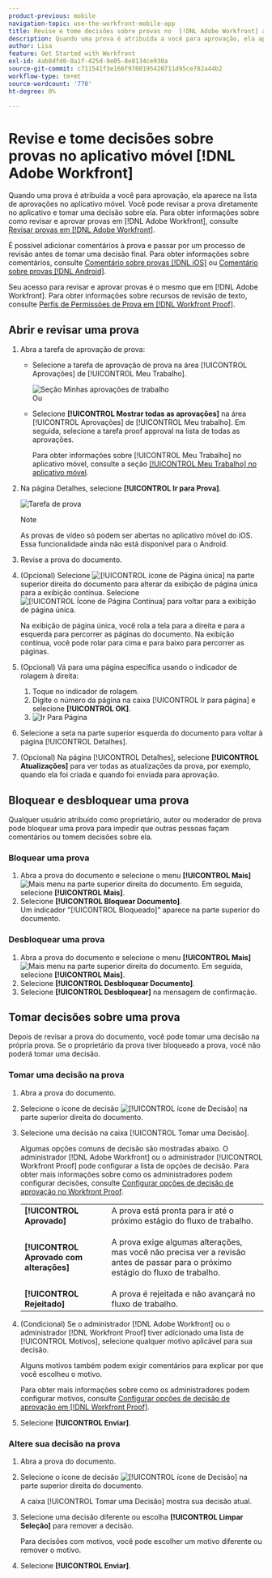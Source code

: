 ```yaml
---
product-previous: mobile
navigation-topic: use-the-workfront-mobile-app
title: Revise e tome decisões sobre provas no  [!DNL Adobe Workfront] aplicativo móvel
description: Quando uma prova é atribuída a você para aprovação, ela aparece na lista de aprovações no aplicativo móvel. Você pode revisar a prova diretamente no aplicativo e tomar uma decisão sobre ela.
author: Lisa
feature: Get Started with Workfront
exl-id: 4ab8dfd0-0a1f-425d-9e05-8e8134ce930a
source-git-commit: c711541f3e166f9700195420711d95ce782a44b2
workflow-type: tm+mt
source-wordcount: '770'
ht-degree: 0%

---
```


# Revise e tome decisões sobre provas no aplicativo móvel [!DNL Adobe Workfront]

Quando uma prova é atribuída a você para aprovação, ela aparece na lista de aprovações no aplicativo móvel. Você pode revisar a prova diretamente no aplicativo e tomar uma decisão sobre ela. Para obter informações sobre como revisar e aprovar provas em [!DNL Adobe Workfront], consulte [Revisar provas em [!DNL Adobe Workfront]](../../../review-and-approve-work/proofing/reviewing-proofs-within-workfront/review-proofs-in-wf.md).

É possível adicionar comentários à prova e passar por um processo de revisão antes de tomar uma decisão final. Para obter informações sobre comentários, consulte [Comentário sobre provas [!DNL iOS]](../../../workfront-basics/mobile-apps/using-the-workfront-mobile-app/comment-on-proofs-ios.md) ou [Comentário sobre provas [!DNL Android]](../../../workfront-basics/mobile-apps/using-the-workfront-mobile-app/comment-on-proofs-android.md).

Seu acesso para revisar e aprovar provas é o mesmo que em [!DNL Adobe Workfront]. Para obter informações sobre recursos de revisão de texto, consulte [Perfis de Permissões de Prova em [!DNL Workfront Proof]](../../../workfront-proof/wp-acct-admin/account-settings/proof-perm-profiles-in-wp.md).

## Abrir e revisar uma prova

1. Abra a tarefa de aprovação de prova:

   * Selecione a tarefa de aprovação de prova na área [!UICONTROL Aprovações] de [!UICONTROL Meu Trabalho].

     ![Seção Minhas aprovações de trabalho](assets/mobile-mywork-approvals-338x482.png)\
      Ou

   * Selecione **[!UICONTROL Mostrar todas as aprovações]** na área [!UICONTROL Aprovações] de [!UICONTROL Meu trabalho]. Em seguida, selecione a tarefa proof approval na lista de todas as aprovações.

     Para obter informações sobre [!UICONTROL Meu Trabalho] no aplicativo móvel, consulte a seção [[!UICONTROL Meu Trabalho] no aplicativo móvel](../../../workfront-basics/mobile-apps/using-the-workfront-mobile-app/my-work-section-mobile.md).

1. Na página Detalhes, selecione **[!UICONTROL Ir para Prova]**.

   ![Tarefa de prova](assets/mobile-prooftask1-338x516.png)

   >[!NOTE]
   >
   >As provas de vídeo só podem ser abertas no aplicativo móvel do iOS. Essa funcionalidade ainda não está disponível para o Android.

1. Revise a prova do documento.
1. (Opcional) Selecione ![[!UICONTROL ícone de Página única]](assets/mobile-proofpagingicon1-25x36.png) na parte superior direita do documento para alterar da exibição de página única para a exibição contínua. Selecione ![[!UICONTROL Ícone de Página Contínua]](assets/mobile-proofpagingicon2-25x25.png) para voltar para a exibição de página única.

   Na exibição de página única, você rola a tela para a direita e para a esquerda para percorrer as páginas do documento. Na exibição contínua, você pode rolar para cima e para baixo para percorrer as páginas.

1. (Opcional) Vá para uma página específica usando o indicador de rolagem à direita:

   1. Toque no indicador de rolagem.
   1. Digite o número da página na caixa [!UICONTROL Ir para página] e selecione **[!UICONTROL OK]**.
   1. ![Ir Para Página](assets/mobile-gotopage-350x224.png)

1. Selecione a seta na parte superior esquerda do documento para voltar à página [!UICONTROL Detalhes].
1. (Opcional) Na página [!UICONTROL Detalhes], selecione **[!UICONTROL Atualizações]** para ver todas as atualizações da prova, por exemplo, quando ela foi criada e quando foi enviada para aprovação.

## Bloquear e desbloquear uma prova

Qualquer usuário atribuído como proprietário, autor ou moderador de prova pode bloquear uma prova para impedir que outras pessoas façam comentários ou tomem decisões sobre ela.

### Bloquear uma prova

1. Abra a prova do documento e selecione o menu **[!UICONTROL Mais]** ![Mais menu](assets/mobile-verticalmoremenu-20x33.png) na parte superior direita do documento. Em seguida, selecione **[!UICONTROL Mais]**.
1. Selecione **[!UICONTROL Bloquear Documento]**.\
   Um indicador &quot;[!UICONTROL Bloqueado]&quot; aparece na parte superior do documento.

### Desbloquear uma prova

1. Abra a prova do documento e selecione o menu **[!UICONTROL Mais]** ![Mais menu](assets/mobile-verticalmoremenu-20x33.png) na parte superior direita do documento. Em seguida, selecione **[!UICONTROL Mais]**.
1. Selecione **[!UICONTROL Desbloquear Documento]**.
1. Selecione **[!UICONTROL Desbloquear]** na mensagem de confirmação.

## Tomar decisões sobre uma prova

Depois de revisar a prova do documento, você pode tomar uma decisão na própria prova. Se o proprietário da prova tiver bloqueado a prova, você não poderá tomar uma decisão.

### Tomar uma decisão na prova

1. Abra a prova do documento.
1. Selecione o ícone de decisão ![[!UICONTROL ícone de Decisão]](assets/mobile-proofcheckmarkdecisionicon-30x30.png) na parte superior direita do documento.
1. Selecione uma decisão na caixa [!UICONTROL Tomar uma Decisão].

   Algumas opções comuns de decisão são mostradas abaixo. O administrador [!DNL Adobe Workfront] ou o administrador [!UICONTROL Workfront Proof] pode configurar a lista de opções de decisão. Para obter mais informações sobre como os administradores podem configurar decisões, consulte [Configurar opções de decisão de aprovação no Workfront Proof](../../../workfront-proof/wp-acct-admin/account-settings/configure-approval-decision-in-wp.md).

   <table style="table-layout:auto"> 
    <col> 
    <col> 
    <tbody> 
     <tr> 
      <td role="rowheader"><strong>[!UICONTROL Aprovado]</strong></td> 
      <td>A prova está pronta para ir até o próximo estágio do fluxo de trabalho.</td> 
     </tr> 
     <tr> 
      <td role="rowheader"><strong>[!UICONTROL Aprovado com alterações]</strong></td> 
      <td> <p>A prova exige algumas alterações, mas você não precisa ver a revisão antes de passar para o próximo estágio do fluxo de trabalho.</p> </td> 
     </tr> 
     <tr> 
      <td role="rowheader"><strong>[!UICONTROL Rejeitado]</strong></td> 
      <td>A prova é rejeitada e não avançará no fluxo de trabalho.</td> 
     </tr> 
    </tbody> 
   </table>

1. (Condicional) Se o administrador [!DNL Adobe Workfront] ou o administrador [!DNL Workfront Proof] tiver adicionado uma lista de [!UICONTROL Motivos], selecione qualquer motivo aplicável para sua decisão.

   Alguns motivos também podem exigir comentários para explicar por que você escolheu o motivo.

   Para obter mais informações sobre como os administradores podem configurar motivos, consulte [Configurar opções de decisão de aprovação em [!DNL Workfront Proof]](../../../workfront-proof/wp-acct-admin/account-settings/configure-approval-decision-in-wp.md).

1. Selecione **[!UICONTROL Enviar]**.

### Altere sua decisão na prova

1. Abra a prova do documento.
1. Selecione o ícone de decisão ![[!UICONTROL ícone de Decisão]](assets/mobile-proofcheckmarkdecisionicon-30x30.png) na parte superior direita do documento.

   A caixa [!UICONTROL Tomar uma Decisão] mostra sua decisão atual.

1. Selecione uma decisão diferente ou escolha **[!UICONTROL Limpar Seleção]** para remover a decisão.

   Para decisões com motivos, você pode escolher um motivo diferente ou remover o motivo.

1. Selecione **[!UICONTROL Enviar]**.

